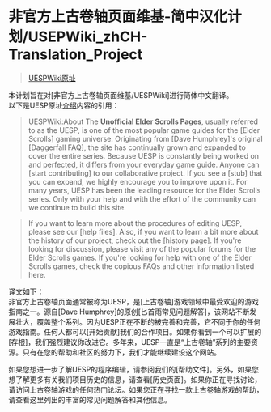 # 非官方上古卷轴页面维基-简中汉化计划/USEPWiki_zhCH-Translation_Project  
> [UESPWiki原址](http://en.uesp.net/wiki)  

本计划旨在对[非官方上古卷轴页面维基/UESPWiki]进行简体中文翻译。  
以下是UESP原址[介绍](http://en.uesp.net/wiki/UESPWiki:About)内容的引用：  

> UESPWiki:About
> The **Unofficial Elder Scrolls Pages**, usually referred to as the UESP, is one of the most popular game guides for the [Elder Scrolls] gaming universe. Originating from [Dave Humphrey]'s original [Daggerfall FAQ], the site has continually grown and expanded to cover the entire series. Because UESP is constantly being worked on and perfected, it differs from your everyday game guide. Anyone can [start contributing] to our collaborative project. If you see a [stub] that you can expand, we highly encourage you to improve upon it. For many years, UESP has been the leading resource for the Elder Scrolls series. Only with your help and with the effort of the community can we continue to build this site.  

> If you want to learn more about the procedures of editing UESP, please see our [help files]. Also, if you want to learn a bit more about the history of our project, check out the [history page]. If you're looking for discussion, please visit any of the popular forums for the Elder Scrolls games. If you're looking for help with one of the Elder Scrolls games, check the copious FAQs and other information listed here.  

译文如下：  
非官方上古卷轴页面通常被称为UESP，是[上古卷轴]游戏领域中最受欢迎的游戏指南之一。源自[Dave Humphrey]的原创[匕首雨常见问题解答]，该网站不断发展壮大，覆盖整个系列。因为UESP正在不断的被完善和完善，它不同于你的任何游戏指南。任何人都可以[开始贡献]我们的合作项目。如果你看到一个可以扩展的[存根]，我们强烈建议你改进它。多年来，UESP一直是“上古卷轴”系列的主要资源。只有在您的帮助和社区的努力下，我们才能继续建设这个网站。  

如果您想进一步了解UESP的程序编辑，请参阅我们的[帮助文件]。另外，如果您想了解更多有关我们项目历史的信息，请查看[历史页面]。如果你正在寻找讨论，请访问上古卷轴游戏的任何热门论坛。如果您正在寻找一款上古卷轴游戏的帮助，请查看这里列出的丰富的常见问题解答和其他信息。  
